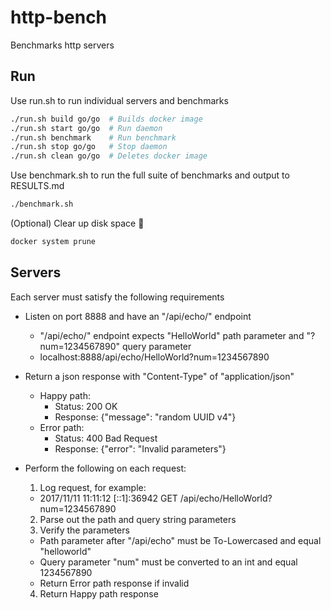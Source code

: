 # http-bench

Benchmarks http servers

## Run

Use run.sh to run individual servers and benchmarks

```bash
./run.sh build go/go  # Builds docker image
./run.sh start go/go  # Run daemon
./run.sh benchmark    # Run benchmark
./run.sh stop go/go   # Stop daemon
./run.sh clean go/go  # Deletes docker image
```

Use benchmark.sh to run the full suite of benchmarks and output to RESULTS.md

```bash
./benchmark.sh
```

(Optional) Clear up disk space :whale:

```bash
docker system prune
```

## Servers

Each server must satisfy the following requirements

- Listen on port 8888 and have an "/api/echo/" endpoint
  - "/api/echo/" endpoint expects "HelloWorld" path parameter and "?num=1234567890" query parameter
  - localhost:8888/api/echo/HelloWorld?num=1234567890

- Return a json response with "Content-Type" of "application/json"
  - Happy path:
    - Status: 200 OK
    - Response: {"message": "random UUID v4"}
  - Error path:
    - Status: 400 Bad Request
    - Response: {"error": "Invalid parameters"}

- Perform the following on each request:
  1. Log request, for example:
    - 2017/11/11 11:11:12 [::1]:36942 GET /api/echo/HelloWorld?num=1234567890
  2. Parse out the path and query string parameters
  3. Verify the parameters
    - Path parameter after "/api/echo" must be To-Lowercased and equal "helloworld"
    - Query parameter "num" must be converted to an int and equal 1234567890
    - Return Error path response if invalid
  4. Return Happy path response

